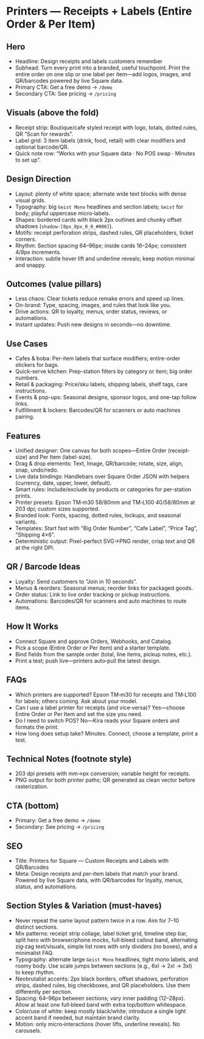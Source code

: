 # Printers — Receipts + Labels (Entire Order & Per Item)

## Hero
- Headline: Design receipts and labels customers remember
- Subhead: Turn every print into a branded, useful touchpoint. Print the entire order on one slip or one label per item—add logos, images, and QR/barcodes powered by live Square data.
- Primary CTA: Get a free demo → `/demo`
- Secondary CTA: See pricing → `/pricing`

## Visuals (above the fold)
- Receipt strip: Boutique/cafe styled receipt with logo, totals, dotted rules, QR “Scan for rewards”.
- Label grid: 3 item labels (drink, food, retail) with clear modifiers and optional barcode/QR.
- Quick note row: “Works with your Square data · No POS swap · Minutes to set up”.

## Design Direction
- Layout: plenty of white space; alternate wide text blocks with dense visual grids.
- Typography: big `Geist Mono` headlines and section labels; `Geist` for body; playful uppercase micro‑labels.
- Shapes: bordered cards with black 2px outlines and chunky offset shadows (`shadow-[8px_8px_0_0_#000]`).
- Motifs: receipt perforation strips, dashed rules, QR placeholders, ticket corners.
- Rhythm: Section spacing 64–96px; inside cards 16–24px; consistent 4/8px increments.
- Interaction: subtle hover lift and underline reveals; keep motion minimal and snappy.

## Outcomes (value pillars)
- Less chaos: Clear tickets reduce remake errors and speed up lines.
- On-brand: Type, spacing, images, and rules that look like you.
- Drive actions: QR to loyalty, menus, order status, reviews, or automations.
- Instant updates: Push new designs in seconds—no downtime.

## Use Cases
- Cafes & boba: Per-item labels that surface modifiers; entire-order stickers for bags.
- Quick-serve kitchen: Prep-station filters by category or item; big order numbers.
- Retail & packaging: Price/sku labels, shipping labels, shelf tags, care instructions.
- Events & pop-ups: Seasonal designs, sponsor logos, and one-tap follow links.
- Fulfillment & lockers: Barcodes/QR for scanners or auto machines pairing.

## Features
- Unified designer: One canvas for both scopes—Entire Order (receipt-size) and Per Item (label-size).
- Drag & drop elements: Text, Image, QR/barcode; rotate, size, align, snap, undo/redo.
- Live data bindings: Handlebars over Square Order JSON with helpers (currency, date, upper, lower, default).
- Smart rules: Include/exclude by products or categories for per-station prints.
- Printer presets: Epson TM‑m30 58/80mm and TM‑L100 40/58/80mm at 203 dpi; custom sizes supported.
- Branded look: Fonts, spacing, dotted rules, lockups, and seasonal variants.
- Templates: Start fast with “Big Order Number”, “Cafe Label”, “Price Tag”, “Shipping 4×6”.
- Deterministic output: Pixel-perfect SVG→PNG render, crisp text and QR at the right DPI.

## QR / Barcode Ideas
- Loyalty: Send customers to “Join in 10 seconds”.
- Menus & reorders: Seasonal menus; reorder links for packaged goods.
- Order status: Link to live order tracking or pickup instructions.
- Automations: Barcodes/QR for scanners and auto machines to route items.

## How It Works
- Connect Square and approve Orders, Webhooks, and Catalog.
- Pick a scope (Entire Order or Per Item) and a starter template.
- Bind fields from the sample order (total, line items, pickup notes, etc.).
- Print a test; push live—printers auto‑pull the latest design.



## FAQs
- Which printers are supported? Epson TM‑m30 for receipts and TM‑L100 for labels; others coming. Ask about your model.
- Can I use a label printer for receipts (and vice‑versa)? Yes—choose Entire Order or Per Item and set the size you need.
- Do I need to switch POS? No—Kira reads your Square orders and formats the print.
- How long does setup take? Minutes. Connect, choose a template, print a test.

## Technical Notes (footnote style)
- 203 dpi presets with mm→px conversion; variable height for receipts.
- PNG output for both printer paths; QR generated as clean vector before rasterization.

## CTA (bottom)
- Primary: Get a free demo → `/demo`
- Secondary: See pricing → `/pricing`

## SEO
- Title: Printers for Square — Custom Receipts and Labels with QR/Barcodes
- Meta: Design receipts and per‑item labels that match your brand. Powered by live Square data, with QR/barcodes for loyalty, menus, status, and automations.

## Section Styles & Variation (must‑haves)
- Never repeat the same layout pattern twice in a row. Aim for 7–10 distinct sections.
- Mix patterns: receipt strip collage, label ticket grid, timeline step bar, split hero with browser/phone mocks, full‑bleed callout band, alternating zig‑zag text/visuals, simple list rows with only dividers (no boxes), and a minimalist FAQ.
- Typography: alternate large `Geist Mono` headlines, tight mono labels, and roomy body. Use scale jumps between sections (e.g., 6xl → 2xl → 3xl) to keep rhythm.
- Neobrutalist accents: 2px black borders, offset shadows, perforation strips, dashed rules, big checkboxes, and QR placeholders. Use them differently per section.
- Spacing: 64–96px between sections; vary inner padding (12–28px). Allow at least one full‑bleed band with extra top/bottom whitespace.
- Color/use of white: keep mostly black/white; introduce a single light accent band if needed, but maintain brand clarity.
- Motion: only micro‑interactions (hover lifts, underline reveals). No carousels.
